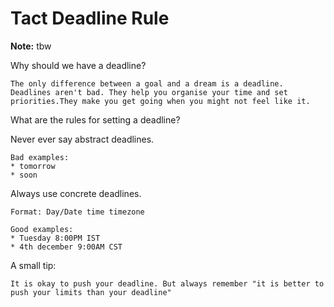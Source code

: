 # Tact Deadline Rule

**Note:** tbw



Why should we have a deadline?
```
The only difference between a goal and a dream is a deadline. Deadlines aren't bad. They help you organise your time and set priorities.They make you get going when you might not feel like it.
```
What are the rules for setting a deadline?

Never ever say abstract deadlines.

```
Bad examples:
* tomorrow
* soon

```
Always use concrete deadlines.
```
Format: Day/Date time timezone
 
Good examples:
* Tuesday 8:00PM IST
* 4th december 9:00AM CST
```
A small tip:
```
It is okay to push your deadline. But always remember "it is better to push your limits than your deadline"

```
  


